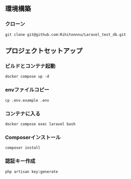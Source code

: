 ## 環境構築
### クローン
```
git clone git@github.com:Rihitonnnu/Laravel_test_db.git
```

## プロジェクトセットアップ
### ビルドとコンテナ起動
```
docker compose up -d
```

### envファイルコピー
```
cp .env.example .env
```

### コンテナに入る
```
docker compose exec laravel bash
```

### Composerインストール
```
composer install
```

### 認証キー作成
```
php artisan key:generate
```
